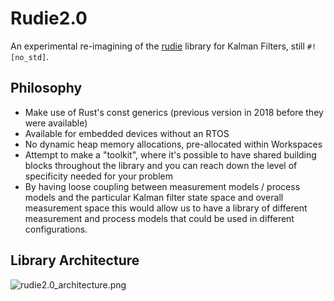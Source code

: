 # Rudie2.0

An experimental re-imagining of the [rudie](https://github.com/PLeVasseur/rudie)
library for Kalman Filters, still `#![no_std]`.

 ## Philosophy
* Make use of Rust's const generics (previous version in 2018 before they
  were available)
* Available for embedded devices without an RTOS
* No dynamic heap memory allocations, pre-allocated within Workspaces
* Attempt to make a "toolkit", where it's possible to have shared building
  blocks throughout the library and you can reach down the level of
  specificity needed for your problem
* By having loose coupling between measurement models / process models and
  the particular Kalman filter state space and overall measurement space
  this would allow us to have a library of different measurement and
  process models that could be used in different configurations.

## Library Architecture

![rudie2.0_architecture.png](diagrams/rudie2.0_architecture.png)